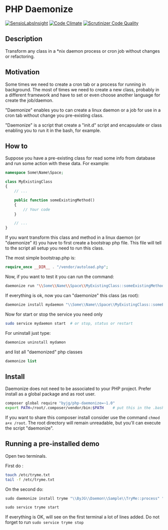 # PHP Daemonize
[![SensioLabsInsight](https://insight.sensiolabs.com/projects/37e7a7a0-402a-4add-a3bd-91b0c5cdc0ce/mini.png)](https://insight.sensiolabs.com/projects/37e7a7a0-402a-4add-a3bd-91b0c5cdc0ce)
[![Code Climate](https://codeclimate.com/github/byjg/php-daemonize/badges/gpa.svg)](https://codeclimate.com/github/byjg/php-daemonize)
[![Scrutinizer Code Quality](https://scrutinizer-ci.com/g/byjg/php-daemonize/badges/quality-score.png?b=master)](https://scrutinizer-ci.com/g/byjg/php-daemonize/?branch=master)

## Description

Transform any class in a *nix daemon process or cron job without changes or refactoring.

## Motivation

Some times we need to create a cron tab or a process for running in background. The most of times we need to
create a new class, probably in a different framework and have to set or even choose another language for create the
job/daemon.

"Daemonize" enables you to can create a linux daemon or a job for use in a cron tab without change you pre-existing class.

"Daemonize" is a script that create a "init.d" script and encapsulate or class enabling you to run it in the bash, for example.

## How to

Suppose you have a pre-existing class for read some info from database and run some action with these data. For example:

```php
namespace Some\Name\Space;

class MyExistingClass
{
	// ...

    public function someExistingMethod()
    {
        // Your code
    }

	// ...
}
```

If you want transform this class and method in a linux daemon (or "daemonize" it) you have to first create a bootstrap php file.
This file will tell to the script all setup you need to run this class.

The most simple bootstrap.php is:

```php
require_once __DIR__ . "/vendor/autoload.php";
```

Now, if you want to test it you can run the command:

```bash
daemonize run "\\Some\\Name\\Space\\MyExistingClass::someExistingMethod" "relative/path/to/bootstrap.php" "/path/to/root"
```

If everything is ok, now you can "daemonize" this class (as root):

```php
daemonize install mydaemon "\\Some\\Name\\Space\\MyExistingClass::someExistingMethod" "relative/path/to/bootstrap.php" "/path/to/root"
```

Now for start or stop the service you need only

```bash
sudo service mydaemon start  # or stop, status or restart
```

For uninstall just type:

```bash
daemonize uninstall mydamon
```

and list all "daemonized" php classes

```php
daemonize list
```

## Install

Daemonize does not need to be associated to your PHP project. Prefer install as a global package and as root user.

```bash
composer global require "byjg/php-daemonize=~1.0"
export PATH=/root/.composer/vendor/bin:$PATH    # put this in the .bashrc or /etc/environment
```

If you want to share this composer install consider use the command `chmod a+x /root`. The root
directory will remain unreadable, but you'll can execute the script "daemonize".


## Running a pre-installed demo

Open two terminals.

First do :

```bash
touch /etc/tryme.txt
tail -f /etc/tryme.txt
```

On the second do:

```php
sudo daemonize install tryme "\\ByJG\\Daemon\\Sample\\TryMe::process" "vendor/autoload.php" "."

sudo service tryme start
```

If everything is OK, will see on the first terminal a lot of lines added. Do not forget to run `sudo service tryme stop`

